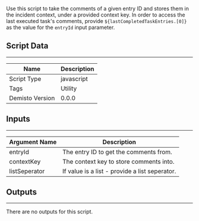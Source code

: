Use this script to take the comments of a given entry ID and stores them in the incident context, under a provided context key. 
In order to access the last executed task's comments, provide `${lastCompletedTaskEntries.[0]}` as the value for the `entryId` input parameter.
## Script Data
---

| **Name** | **Description** |
| --- | --- |
| Script Type | javascript |
| Tags | Utility |
| Demisto Version | 0.0.0 |

## Inputs
---

| **Argument Name** | **Description** |
| --- | --- |
| entryId | The entry ID to get the comments from. |
| contextKey | The context key to store comments into. |
| listSeperator | If value is a list - provide a list seperator. |

## Outputs
---
There are no outputs for this script.
